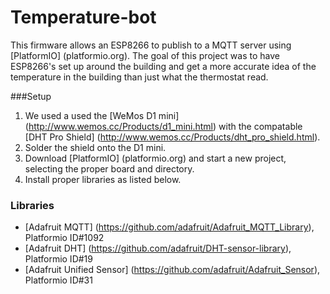 # Temperature-bot
This firmware allows an ESP8266 to publish to a MQTT server using [PlatformIO] (platformio.org). The goal of this project was to have ESP8266's set up around the building and get a more accurate idea of the temperature in the building than just what the thermostat read.


###Setup
1. We used a used the [WeMos D1 mini] (http://www.wemos.cc/Products/d1_mini.html) with the compatable [DHT Pro Shield] (http://www.wemos.cc/Products/dht_pro_shield.html).
2. Solder the shield onto the D1 mini.
3. Download [PlatformIO] (platformio.org) and start a new project, selecting the proper board and directory.
4. Install proper libraries as listed below.

### Libraries
- [Adafruit MQTT] (https://github.com/adafruit/Adafruit_MQTT_Library), Platformio ID#1092
- [Adafruit DHT] (https://github.com/adafruit/DHT-sensor-library), Platformio ID#19
- [Adafruit Unified Sensor] (https://github.com/adafruit/Adafruit_Sensor), Platformio ID#31
